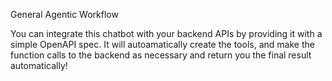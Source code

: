 General Agentic Workflow


You can integrate this chatbot with your backend APIs by providing it with a simple OpenAPI spec. It will autoamatically create the tools, and make the function calls to the backend as necessary and return you the final result automatically!
